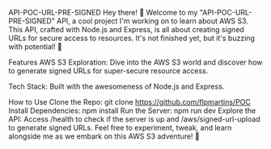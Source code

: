 API-POC-URL-PRE-SIGNED Hey there! 👋 Welcome to my "API-POC-URL-PRE-SIGNED" API, a cool project I'm working on to learn about AWS S3. This API, crafted with Node.js and Express, is all about creating signed URLs for secure access to resources. It's not finished yet, but it's buzzing with potential! 🚀

Features AWS S3 Exploration: Dive into the AWS S3 world and discover how to generate signed URLs for super-secure resource access.

Tech Stack: Built with the awesomeness of Node.js and Express.

How to Use Clone the Repo: git clone https://github.com/flpmartins/POC Install Dependencies: npm install Run the Server: npm run dev Explore the API: Access /health to check if the server is up and /aws/signed-url-upload to generate signed URLs. Feel free to experiment, tweak, and learn alongside me as we embark on this AWS S3 adventure! 🚀
